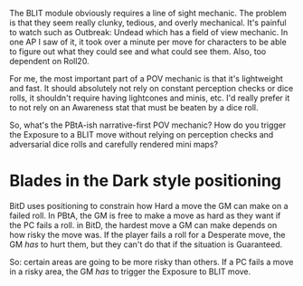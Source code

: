The BLIT module obviously requires a line of sight mechanic. The problem is that
they seem really clunky, tedious, and overly mechanical. It's painful to watch
such as Outbreak: Undead which has a field of view mechanic. In one AP I saw of
it, it took over a minute per move for characters to be able to figure out what
they could see and what could see them. Also, too dependent on Roll20. 

For me, the most important part of a POV mechanic is that it's lightweight and
fast. It should absolutely not rely on constant perception checks or dice rolls,
it shouldn't require having lightcones and minis, etc. I'd really prefer it to
not rely on an Awareness stat that must be beaten by a dice roll.

So, what's the PBtA-ish narrative-first POV mechanic? How do you trigger the
Exposure to a BLIT move without relying on perception checks and adversarial
dice rolls and carefully rendered mini maps?

# Blades in the Dark style positioning

BitD uses positioning to constrain how Hard a move the GM can make on a failed
roll. In PBtA, the GM is free to make a move as hard as they want if the PC
fails a roll. in BitD, the hardest move a GM can make depends on how risky the
move was. If the player fails a roll for a Desperate move, the GM *has* to hurt
them, but they can't do that if the situation is Guaranteed.

So: certain areas are going to be more risky than others. If a PC fails a move
in a risky area, the GM *has* to trigger the Exposure to BLIT move. 


